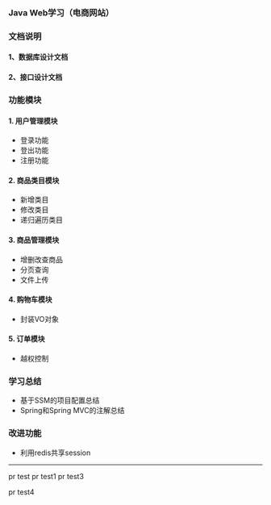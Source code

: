 ### Java Web学习（电商网站）
### 文档说明
#### 1、数据库设计文档
#### 2、接口设计文档

### 功能模块
#### 1. 用户管理模块
- 登录功能
- 登出功能
- 注册功能
#### 2. 商品类目模块
- 新增类目
- 修改类目
- 递归遍历类目
#### 3. 商品管理模块
- 增删改查商品
- 分页查询
- 文件上传
#### 4. 购物车模块
- 封装VO对象
#### 5. 订单模块 
- 越权控制
### 学习总结
- 基于SSM的项目配置总结
- Spring和Spring MVC的注解总结

### 改进功能
- 利用redis共享session

---
pr test
pr test1
pr test3

pr test4
